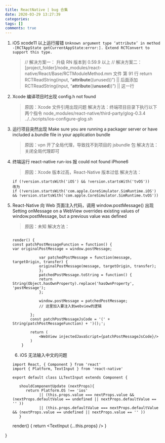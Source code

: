```yaml
---
title: ReactNative | bug 合集
date: 2020-03-29 13:27:39
categories:
tags: []
comments: true
---
```


1. iOS xcode11 以上运行报错 `Unknown argument type ‘attribute’ in method -[RCTAppState getCurrentAppState:error:]. Extend RCTConvert to support this type.`

   > // 解决方案一： 升级 RN 版本到 0.59.9 以上
   > // 解决方案二： [project_folder]/node_modules/react-native/React/Base/RCTModuleMethod.mm 文件 第 91 行 return RCTReadString(input, “**attribute**((unused))”) || 后面添加
   > RCTReadString(input, “**attribute**((**unused**))”) || 这一行

2. Xcode 编译项目时出现 config.h not found
   > 原因：Xcode 文件引用出现问题
   > 解决方法：终端项目目录下执行以下两个指令
   > node_modules/react-native/third-party/glog-0.3.4
   > ../../scripts/ios-configure-glog.sh
3. 运行项目突然出现 Make sure you are running a packager server or have included a.bundle file in your application bundle
   > 原因：vpn 开了全局代理，导致找不到项目的 jsbundle 包
   > 解决方法：关闭全局代理即可
4. 终端运行 react-native run-ios 报 could not found iPhone6

   > 原因：Xcode 版本过高，React-Native 版本过低
   > 解决方法：

   ```打开 node_modules/react-native/local-cli/runIOS/findMatchingSimulator.js 文件
   if (!version.startsWith('iOS') && !version.startsWith('tvOS'))
   改为
   if (!version.startsWith('com.apple.CoreSimulator.SimRuntime.iOS') && !version.startsWith('com.apple.CoreSimulator.SimRuntime.tvOS'))
   ```

5. React-Native 向 Web 页面注入代码，调用 window.postMessage() 出现 Setting onMessage on a WebView overrides existing values of window.postMessage, but a previous value was defined

   > 原因：未知
   > 解决方法：

   ```

   render() {
   const patchPostMessageFunction = function() {
   var originalPostMessage = window.postMessage;

               var patchedPostMessage = function(message, targetOrigin, transfer) {
               originalPostMessage(message, targetOrigin, transfer);
               };
               patchedPostMessage.toString = function() {
               return String(Object.hasOwnProperty).replace('hasOwnProperty', 'postMessage');
               };

               window.postMessage = patchedPostMessage;
               // 这里加入要注入到webview的逻辑

           };
           const patchPostMessageJsCode = '(' + String(patchPostMessageFunction) + ')();';

           return (
               <WebView injectedJavaScript={patchPostMessageJsCode}/>
           )
       }

   ```

   6. iOS 无法输入中文的问题

   ```
   import React, { Component } from 'react'
   import { Platform, TextInput } from 'react-native'

   export default class LLTextInput extends Component {

      shouldComponentUpdate (nextProps){
         return Platform.OS !== 'ios'
               || (this.props.value === nextProps.value && (nextProps.defaultValue == undefined || nextProps.defaultValue == '' ))
               || (this.props.defaultValue === nextProps.defaultValue && (nextProps.value == undefined || nextProps.value == '' ))
      }
   ```


      render() {
         return <TextInput {...this.props} />
      }

}

```

```
